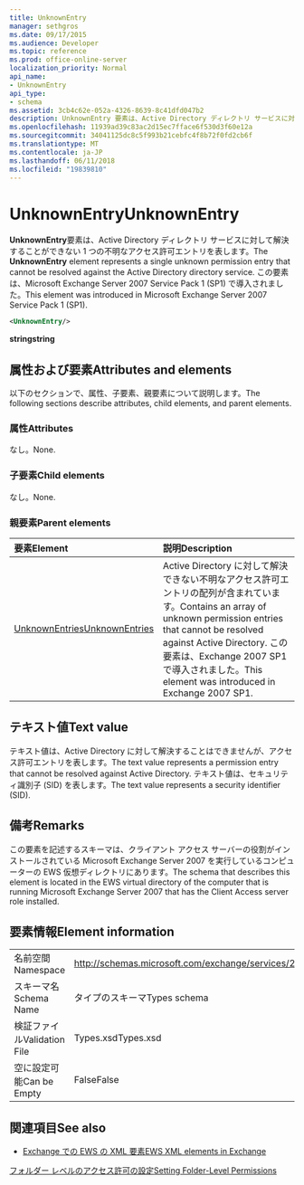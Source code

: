 ```yaml
---
title: UnknownEntry
manager: sethgros
ms.date: 09/17/2015
ms.audience: Developer
ms.topic: reference
ms.prod: office-online-server
localization_priority: Normal
api_name:
- UnknownEntry
api_type:
- schema
ms.assetid: 3cb4c62e-052a-4326-8639-8c41dfd047b2
description: UnknownEntry 要素は、Active Directory ディレクトリ サービスに対して解決することができない 1 つの不明なアクセス許可エントリを表します。 この要素は、Microsoft Exchange Server 2007 Service Pack 1 (SP1) で導入されました。
ms.openlocfilehash: 11939ad39c83ac2d15ec7fface6f530d3f60e12a
ms.sourcegitcommit: 34041125dc8c5f993b21cebfc4f8b72f0fd2cb6f
ms.translationtype: MT
ms.contentlocale: ja-JP
ms.lasthandoff: 06/11/2018
ms.locfileid: "19839810"
---
```

# <a name="unknownentry"></a><span data-ttu-id="74a4f-104">UnknownEntry</span><span class="sxs-lookup"><span data-stu-id="74a4f-104">UnknownEntry</span></span>

<span data-ttu-id="74a4f-105">**UnknownEntry**要素は、Active Directory ディレクトリ サービスに対して解決することができない 1 つの不明なアクセス許可エントリを表します。</span><span class="sxs-lookup"><span data-stu-id="74a4f-105">The **UnknownEntry** element represents a single unknown permission entry that cannot be resolved against the Active Directory directory service.</span></span> <span data-ttu-id="74a4f-106">この要素は、Microsoft Exchange Server 2007 Service Pack 1 (SP1) で導入されました。</span><span class="sxs-lookup"><span data-stu-id="74a4f-106">This element was introduced in Microsoft Exchange Server 2007 Service Pack 1 (SP1).</span></span> 
  
```xml
<UnknownEntry/>
```

 <span data-ttu-id="74a4f-107">**string**</span><span class="sxs-lookup"><span data-stu-id="74a4f-107">**string**</span></span>
## <a name="attributes-and-elements"></a><span data-ttu-id="74a4f-108">属性および要素</span><span class="sxs-lookup"><span data-stu-id="74a4f-108">Attributes and elements</span></span>

<span data-ttu-id="74a4f-109">以下のセクションで、属性、子要素、親要素について説明します。</span><span class="sxs-lookup"><span data-stu-id="74a4f-109">The following sections describe attributes, child elements, and parent elements.</span></span>
  
### <a name="attributes"></a><span data-ttu-id="74a4f-110">属性</span><span class="sxs-lookup"><span data-stu-id="74a4f-110">Attributes</span></span>

<span data-ttu-id="74a4f-111">なし。</span><span class="sxs-lookup"><span data-stu-id="74a4f-111">None.</span></span>
  
### <a name="child-elements"></a><span data-ttu-id="74a4f-112">子要素</span><span class="sxs-lookup"><span data-stu-id="74a4f-112">Child elements</span></span>

<span data-ttu-id="74a4f-113">なし。</span><span class="sxs-lookup"><span data-stu-id="74a4f-113">None.</span></span>
  
### <a name="parent-elements"></a><span data-ttu-id="74a4f-114">親要素</span><span class="sxs-lookup"><span data-stu-id="74a4f-114">Parent elements</span></span>

|<span data-ttu-id="74a4f-115">**要素**</span><span class="sxs-lookup"><span data-stu-id="74a4f-115">**Element**</span></span>|<span data-ttu-id="74a4f-116">**説明**</span><span class="sxs-lookup"><span data-stu-id="74a4f-116">**Description**</span></span>|
|:-----|:-----|
|[<span data-ttu-id="74a4f-117">UnknownEntries</span><span class="sxs-lookup"><span data-stu-id="74a4f-117">UnknownEntries</span></span>](unknownentries.md) <br/> |<span data-ttu-id="74a4f-118">Active Directory に対して解決できない不明なアクセス許可エントリの配列が含まれています。</span><span class="sxs-lookup"><span data-stu-id="74a4f-118">Contains an array of unknown permission entries that cannot be resolved against Active Directory.</span></span> <span data-ttu-id="74a4f-119">この要素は、Exchange 2007 SP1 で導入されました。</span><span class="sxs-lookup"><span data-stu-id="74a4f-119">This element was introduced in Exchange 2007 SP1.</span></span>  <br/> |
   
## <a name="text-value"></a><span data-ttu-id="74a4f-120">テキスト値</span><span class="sxs-lookup"><span data-stu-id="74a4f-120">Text value</span></span>

<span data-ttu-id="74a4f-121">テキスト値は、Active Directory に対して解決することはできませんが、アクセス許可エントリを表します。</span><span class="sxs-lookup"><span data-stu-id="74a4f-121">The text value represents a permission entry that cannot be resolved against Active Directory.</span></span> <span data-ttu-id="74a4f-122">テキスト値は、セキュリティ識別子 (SID) を表します。</span><span class="sxs-lookup"><span data-stu-id="74a4f-122">The text value represents a security identifier (SID).</span></span>
  
## <a name="remarks"></a><span data-ttu-id="74a4f-123">備考</span><span class="sxs-lookup"><span data-stu-id="74a4f-123">Remarks</span></span>

<span data-ttu-id="74a4f-124">この要素を記述するスキーマは、クライアント アクセス サーバーの役割がインストールされている Microsoft Exchange Server 2007 を実行しているコンピューターの EWS 仮想ディレクトリにあります。</span><span class="sxs-lookup"><span data-stu-id="74a4f-124">The schema that describes this element is located in the EWS virtual directory of the computer that is running Microsoft Exchange Server 2007 that has the Client Access server role installed.</span></span>
  
## <a name="element-information"></a><span data-ttu-id="74a4f-125">要素情報</span><span class="sxs-lookup"><span data-stu-id="74a4f-125">Element information</span></span>

|||
|:-----|:-----|
|<span data-ttu-id="74a4f-126">名前空間</span><span class="sxs-lookup"><span data-stu-id="74a4f-126">Namespace</span></span>  <br/> |http://schemas.microsoft.com/exchange/services/2006/types  <br/> |
|<span data-ttu-id="74a4f-127">スキーマ名</span><span class="sxs-lookup"><span data-stu-id="74a4f-127">Schema Name</span></span>  <br/> |<span data-ttu-id="74a4f-128">タイプのスキーマ</span><span class="sxs-lookup"><span data-stu-id="74a4f-128">Types schema</span></span>  <br/> |
|<span data-ttu-id="74a4f-129">検証ファイル</span><span class="sxs-lookup"><span data-stu-id="74a4f-129">Validation File</span></span>  <br/> |<span data-ttu-id="74a4f-130">Types.xsd</span><span class="sxs-lookup"><span data-stu-id="74a4f-130">Types.xsd</span></span>  <br/> |
|<span data-ttu-id="74a4f-131">空に設定可能</span><span class="sxs-lookup"><span data-stu-id="74a4f-131">Can be Empty</span></span>  <br/> |<span data-ttu-id="74a4f-132">False</span><span class="sxs-lookup"><span data-stu-id="74a4f-132">False</span></span>  <br/> |
   
## <a name="see-also"></a><span data-ttu-id="74a4f-133">関連項目</span><span class="sxs-lookup"><span data-stu-id="74a4f-133">See also</span></span>



- [<span data-ttu-id="74a4f-134">Exchange での EWS の XML 要素</span><span class="sxs-lookup"><span data-stu-id="74a4f-134">EWS XML elements in Exchange</span></span>](ews-xml-elements-in-exchange.md)


[<span data-ttu-id="74a4f-135">フォルダー レベルのアクセス許可の設定</span><span class="sxs-lookup"><span data-stu-id="74a4f-135">Setting Folder-Level Permissions</span></span>](http://msdn.microsoft.com/library/c7530e86-5112-401c-b10a-9c054ae59f07%28Office.15%29.aspx)

